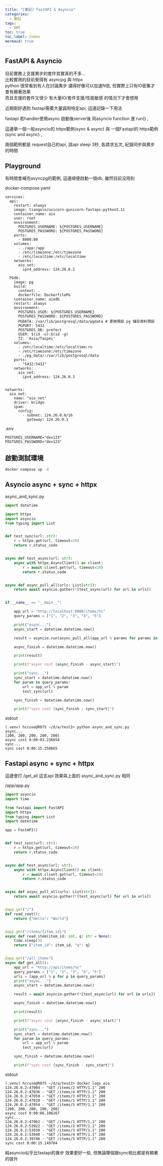 ```yaml
---
title: "[筆記] FastAPI & Asyncio"
categories:
  - 筆記
tags:
  - AWS
toc: true
toc_label: Index
mermaid: true
---
```


## FastAPI & Asyncio

目前實務上支援異步的套件其實真的不多...   
比較實用的目前覺得有 asyncpg 與 httpx    
python 很常看到有人在討論異步 講得好像可以加速N倍, 但實際上只有IO密集才會有顯著效果    
而且支援的套件又很少 有大量IO/套件支援/性能敏感 的情況下才會想用  

近期剛好遇到 fastapi需要大量調用特定api, 這邊記錄一下用法  

fastapi 若handler使用async 啟動後server後 同asyncio function 進 run() ,

這邊舉一個一般asyncio的 httpx範例(sync & async) 與 一個Fastapi的 httpx範例(sync and async) ,   

兩個範例都是 request自己的api, 該api sleep 3秒, 各請求五次, 紀錄同步與異步的時間  


## Playground

有時間會補充asyncpg的範例, 這邊順便啟動一個db, 雖然目前沒用到  

docker-compose.yaml

```
services:
  api:
    restart: always
    image: tiangolo/uvicorn-gunicorn-fastapi:python3.11
    container_name: aio
    user: root
    environment:
      POSTGRES_USERNAME: ${POSTGRES_USERNAME}
      POSTGRES_PASSWORD: ${POSTGRES_PASSWORD}
    ports:
      - 8000:80
    volumes:
      - ./app:/app
      - /etc/timezone:/etc/timezone
      - /etc/localtime:/etc/localtime
    networks:
      aio_net:
        ipv4_address: 124.26.0.2

  PGdb:
    image: pg
    build:
      context: .
      dockerfile: DockerfilePG
    container_name: aiodb
    restart: always
    environment:
      POSTGRES_USER: ${POSTGRES_USERNAME}
      POSTGRES_PASSWORD: ${POSTGRES_PASSWORD}
      PGDATA: /var/lib/postgresql/data/pgdata # 更換預設 pg 儲存資料預設
      PGPORT: 5432
      POSTGRES_DB: prefect
      USER: $(id -u):$(id -g)
      TZ: 'Asia/Taipei'
    volumes:
      - /etc/localtime:/etc/localtime:ro
      - /etc/timezone:/etc/timezone
      - ./pg_data/:/var/lib/postgresql/data
    ports:
      - "5432:5432"
    networks:
      aio_net:
        ipv4_address: 124.26.0.3


networks:
  aio_net:
    name: "aio_net"
    driver: bridge
    ipam:
      config:
        - subnet: 124.26.0.0/16
          gateway: 124.26.0.1
```

.env

```
POSTGRES_USERNAME="dev123"
POSTGRES_PASSWORD="dev123"
```

## 啟動測試環境  

```bash
docker compose up -d
```



## Asyncio  async + sync + httpx

async_and_sync.py

```python
import datetime

import httpx
import asyncio
from typing import List


def test_sync(url: str):
    r = httpx.get(url, timeout=20)
    return r.status_code


async def test_async(url: str):
    async with httpx.AsyncClient() as client:
        r = await client.get(url, timeout=20)
        return r.status_code


async def async_pull_all(urls: List[str]):
    return await asyncio.gather(*[test_async(url) for url in urls])


if __name__ == "__main__":

    app_url = "http://localhost:8000/items/%s"
    query_params = ["1", "2", "3", "4", "5"]

    print("async...")
    async_start = datetime.datetime.now()

    result = asyncio.run(async_pull_all(app_url % params for params in query_params))

    async_finish = datetime.datetime.now()

    print(result)

    print(f"async cost {async_finish - async_start}")

    print("sync...")
    sync_start = datetime.datetime.now()
    for param in query_params:
        url = app_url % param
        test_sync(url)

    sync_finish = datetime.datetime.now()

    print(f"sync cost {sync_finish - sync_start}")
```

stdout  

```
(.venv) hccuse@R075 ~/d/a/test2> python async_and_sync.py
async...
[200, 200, 200, 200, 200]
async cost 0:00:03.236654
sync...
sync cost 0:00:15.258665
```


## Fastapi async + sync + httpx

這邊會打 /get_all 這支api 效果與上面的 async_and_sync.py 相同  

/app/app.py

```python
import asyncio
import time

from fastapi import FastAPI
import httpx
from typing import List
import datetime

app = FastAPI()


def test_sync(url: str):
    r = httpx.get(url, timeout=20)
    return r.status_code


async def test_async(url: str):
    async with httpx.AsyncClient() as client:
        r = await client.get(url, timeout=20)
        return r.status_code


async def async_pull_all(urls: List[str]):
    return await asyncio.gather(*[test_async(url) for url in urls])


@app.get("/")
def read_root():
    return {"Hello": "World"}


@app.get("/items/{item_id}")
async def read_item(item_id: int, q: str = None):
    time.sleep(3)
    return {"item_id": item_id, "q": q}


@app.get("/all_items")
async def get_all():
    app_url = "http://api/items/%s"
    query_params = ["1", "2", "3", "4", "5"]
    urls = [app_url % p for p in query_params]
    print("async...")
    async_start = datetime.datetime.now()

    result = await asyncio.gather(*[test_async(url) for url in urls])

    async_finish = datetime.datetime.now()

    print(result)

    print(f"async cost {async_finish - async_start}")

    print("sync...")
    sync_start = datetime.datetime.now()
    for param in query_params:
        url = app_url % param
        test_sync(url)

    sync_finish = datetime.datetime.now()

    print(f"sync cost {sync_finish - sync_start}")
```


stdout
```
(.venv) hccuse@R075 ~/d/a/test2> docker logs aio
124.26.0.2:47004 - "GET /items/2 HTTP/1.1" 200
124.26.0.2:47036 - "GET /items/4 HTTP/1.1" 200
124.26.0.2:47050 - "GET /items/3 HTTP/1.1" 200
124.26.0.2:47020 - "GET /items/1 HTTP/1.1" 200
124.26.0.2:47054 - "GET /items/5 HTTP/1.1" 200
[200, 200, 200, 200, 200]
async cost 0:00:06.106267
sync...
124.26.0.2:47062 - "GET /items/1 HTTP/1.1" 200
124.26.0.2:53922 - "GET /items/2 HTTP/1.1" 200
124.26.0.2:53930 - "GET /items/3 HTTP/1.1" 200
124.26.0.2:53940 - "GET /items/4 HTTP/1.1" 200
124.26.0.2:39746 - "GET /items/5 HTTP/1.1" 200
sync cost 0:00:15.149704
```

純asyncio似乎比fastapi的異步 效果更好一些, 但無論哪個跟sync相比都是有顯著的提升  


